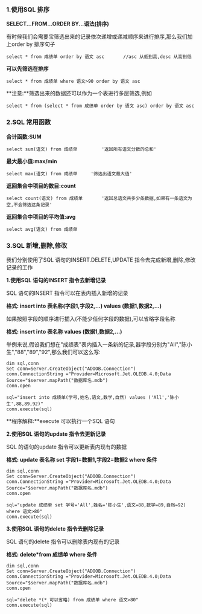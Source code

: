 ### 1.使用SQL 排序

**SELECT...FROM...ORDER BY...语法(排序)**

有时候我们会需要宝筛选出来的记录依次递增或递减顺序来进行排序,那么我们加上order by 排序句子

```
select * from 成绩单 order by 语文 asc 		//asc 从低到高,desc 从高到低
```

**可以先筛选在排序**

```
select * from 成绩单 where 语文>90 order by 语文 asc 
```

**注意:**筛选出来的数据还可以作为一个表进行多层筛选,例如

```
select * from (select * from 成绩单 order by 语文 asc) order by 语文 asc
```

### 2.SQL 常用函数

**合计函数:SUM**

```
select sum(语文) from 成绩单			'返回所有语文分数的总和'
```

**最大最小值:max/min**

```
select max(语文) from 成绩单		'筛选出语文最大值'
```

**返回集合中项目的数目:count**

```
select count(语文) from 成绩单		'返回总语文共多少条数据,如果有一条语文为空,不会筛选这条记录'
```

**返回集合中项目的平均值:avg**

```
select avg(语文) from 成绩单	
```

### 3.SQL 新增,删除,修改

我们分别使用了SQL 语句的INSERT.DELETE,UPDATE 指令去完成新增,删除,修改记录的工作

**1.使用SQL 语句的INSERT 指令去新增记录**

SQL 语句的INSERT 指令可以在表内插入新增的记录

**格式:    insert into 表名称(字段1,字段2,...) values (数据1,数据2,...)**

如果按照字段的顺序进行插入(不能少任何字段的数据),可以省略字段名称

**格式:    insert into 表名称 values (数据1,数据2,...)**

举例来说,假设我们想在"成绩表"表内插入一条新的记录,器字段分别为"All","陈小生","88","89","92",那么我们可以这么写:

```
dim sql,conn
Set conn=Server.CreateObject("ADOOB.Connection")
conn.ConnectionString ="Provider=Microsoft.Jet.OLEDB.4.0;Data Source="$server.mapPath("数据库名.mdb")
conn.open

sql="insert into 成绩单(学号,姓名,语文,数学,自然) values ('All','陈小生',88,89,92)"
conn.execute(sql)
```

**程序解释:**execute 可以执行一个SQL 语句

**2.使用SQL 语句的update 指令去更新记录**

SQL 的语句的update 指令可以更新表内现有的数据

**格式:   update 表名称 set 字段1=数据1,字段2=数据2 where 条件**

```
dim sql,conn
Set conn=Server.CreateObject("ADOOB.Connection")
conn.ConnectionString ="Provider=Microsoft.Jet.OLEDB.4.0;Data Source="$server.mapPath("数据库名.mdb")
conn.open

sql="update 成绩单 set 学号='All',姓名='陈小生',语文=88,数学=89,自然=92) where 语文>80"
conn.execute(sql)
```

**3.使用SQL 语句的delete 指令去删除记录**

SQL 语句的delete 指令可以删除表内现有的记录

**格式:    delete*from 成绩单 where 条件**

```
dim sql,conn
Set conn=Server.CreateObject("ADOOB.Connection")
conn.ConnectionString ="Provider=Microsoft.Jet.OLEDB.4.0;Data Source="$server.mapPath("数据库名.mdb")
conn.open

sql="delete *(* 可以省略) from 成绩单 where 语文>80"
conn.execute(sql)
```

